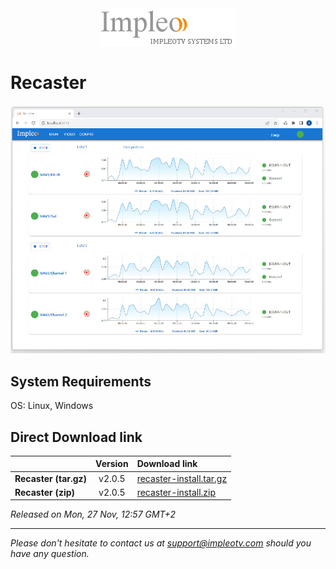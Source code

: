 
<div align="center">
  <a >
    <img src="images/impleo_logo.png" alt="Logo" >
  </a>
</div>

# Recaster

![Recaster](images/recaster-main-sm.jpg)

## System Requirements

OS: Linux, Windows


## Direct Download link

|          | Version             | Download link                                                           | 
|:---------|:-------------------:|:------------------------------------------------------------------------|
| **Recaster (tar.gz)** |  v2.0.5 | [recaster-install.tar.gz](https://github.com/impleotv/recaster-release/releases/download/v2.0.5/recaster-install.tar.gz)  | 
| **Recaster (zip)** |  v2.0.5 | [recaster-install.zip](https://github.com/impleotv/recaster-release/releases/download/v2.0.5/recaster-install.zip)  | 

*Released on Mon, 27 Nov, 12:57 GMT+2*



----  
*Please don't hesitate to contact us at support@impleotv.com should you have any question.*
